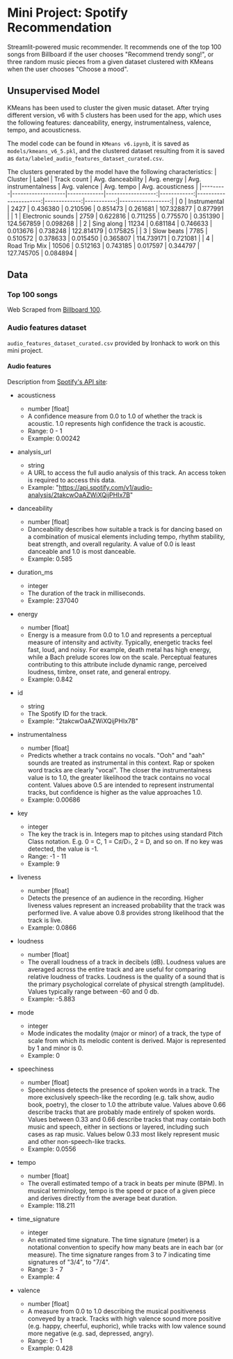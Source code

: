 # Mini Project: Spotify Recommendation

Streamlit-powered music recommender. It recommends one of the top 100 songs from Billboard if the user chooses "Recommend trendy song!", or three random music pieces from a given dataset clustered with KMeans when the user chooses "Choose a mood".

## Unsupervised Model
KMeans has been used to cluster the given music dataset. After trying different version, v6 with 5 clusters has been used for the app, which uses the following features: danceability, energy, instrumentalness, valence, tempo, and acousticness.

The model code can be found in `KMeans v6.ipynb`, it is saved as `models/kmeans_v6_5.pkl`, and the clustered dataset resulting from it is saved as `data/labeled_audio_features_dataset_curated.csv`.

The clusters generated by the model have the following characteristics:
| Cluster | Label             | Track count | Avg. danceability | Avg. energy | Avg. instrumentalness | Avg. valence | Avg. tempo | Avg. acousticness |
|---------|-------------------|-------------|------------------:|------------:|----------------------:|-------------:|-----------:|------------------:|
| 0       |    Instrumental   |     2427    |          0.436380 |    0.210596 |              0.851473 |     0.261681 | 107.328877 |          0.877991 |
| 1       | Electronic sounds |     2759    |          0.622816 |    0.711255 |              0.775570 |     0.351390 | 124.567859 |          0.098268 |
| 2       |     Sing along    |    11234    |          0.681184 |    0.746633 |              0.013676 |     0.738248 | 122.814179 |          0.175825 |
| 3       | Slow beats        | 7785        |          0.510572 |    0.378633 |              0.015450 |     0.365807 | 114.739171 |          0.721081 |
| 4       | Road Trip Mix         | 10506       |          0.512163 |    0.743185 |              0.017597 |     0.344797 | 127.745705 |          0.084894 |

## Data

### Top 100 songs
Web Scraped from [Billboard 100](https://www.billboard.com/charts/hot-100/).

### Audio features dataset
`audio_features_dataset_curated.csv` provided by Ironhack to work on this mini project.

#### Audio features
Description from [Spotify's API site](https://developer.spotify.com/documentation/web-api/reference/get-audio-features):

- acousticness
  - number [float]
  - A confidence measure from 0.0 to 1.0 of whether the track is acoustic. 1.0 represents high confidence the track is acoustic.
  - Range: 0 - 1
  - Example: 0.00242

- analysis_url
  - string
  - A URL to access the full audio analysis of this track. An access token is required to access this data.
  - Example: "https://api.spotify.com/v1/audio-analysis/2takcwOaAZWiXQijPHIx7B"

- danceability
  - number [float]
  - Danceability describes how suitable a track is for dancing based on a combination of musical elements including tempo, rhythm stability, beat strength, and overall regularity. A value of 0.0 is least danceable and 1.0 is most danceable.
  - Example: 0.585

- duration_ms
  - integer
  - The duration of the track in milliseconds.
  - Example: 237040

- energy
  - number [float]
  - Energy is a measure from 0.0 to 1.0 and represents a perceptual measure of intensity and activity. Typically, energetic tracks feel fast, loud, and noisy. For example, death metal has high energy, while a Bach prelude scores low on the scale. Perceptual features contributing to this attribute include dynamic range, perceived loudness, timbre, onset rate, and general entropy.
  - Example: 0.842

- id
  - string
  - The Spotify ID for the track.
  - Example: "2takcwOaAZWiXQijPHIx7B"

- instrumentalness
  - number [float]
  - Predicts whether a track contains no vocals. "Ooh" and "aah" sounds are treated as instrumental in this context. Rap or spoken word tracks are clearly "vocal". The closer the instrumentalness value is to 1.0, the greater likelihood the track contains no vocal content. Values above 0.5 are intended to represent instrumental tracks, but confidence is higher as the value approaches 1.0.
  - Example: 0.00686

- key
  - integer
  - The key the track is in. Integers map to pitches using standard Pitch Class notation. E.g. 0 = C, 1 = C♯/D♭, 2 = D, and so on. If no key was detected, the value is -1.
  - Range: -1 - 11
  - Example: 9

- liveness
  - number [float]
  - Detects the presence of an audience in the recording. Higher liveness values represent an increased probability that the track was performed live. A value above 0.8 provides strong likelihood that the track is live.
  - Example: 0.0866

- loudness
  - number [float]
  - The overall loudness of a track in decibels (dB). Loudness values are averaged across the entire track and are useful for comparing relative loudness of tracks. Loudness is the quality of a sound that is the primary psychological correlate of physical strength (amplitude). Values typically range between -60 and 0 db.
  - Example: -5.883

- mode
  - integer
  - Mode indicates the modality (major or minor) of a track, the type of scale from which its melodic content is derived. Major is represented by 1 and minor is 0.
  - Example: 0

- speechiness
  - number [float]
  - Speechiness detects the presence of spoken words in a track. The more exclusively speech-like the recording (e.g. talk show, audio book, poetry), the closer to 1.0 the attribute value. Values above 0.66 describe tracks that are probably made entirely of spoken words. Values between 0.33 and 0.66 describe tracks that may contain both music and speech, either in sections or layered, including such cases as rap music. Values below 0.33 most likely represent music and other non-speech-like tracks.
  - Example: 0.0556

- tempo
  - number [float]
  - The overall estimated tempo of a track in beats per minute (BPM). In musical terminology, tempo is the speed or pace of a given piece and derives directly from the average beat duration.
  - Example: 118.211

- time_signature
  - integer
  - An estimated time signature. The time signature (meter) is a notational convention to specify how many beats are in each bar (or measure). The time signature ranges from 3 to 7 indicating time signatures of "3/4", to "7/4".
  - Range: 3 - 7
  - Example: 4

- valence
  - number [float]
  - A measure from 0.0 to 1.0 describing the musical positiveness conveyed by a track. Tracks with high valence sound more positive (e.g. happy, cheerful, euphoric), while tracks with low valence sound more negative (e.g. sad, depressed, angry).
  - Range: 0 - 1
  - Example: 0.428